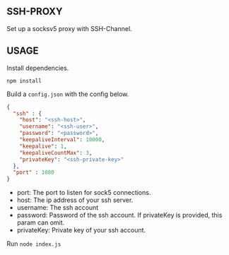 SSH-PROXY
--------------

Set up a socksv5 proxy with SSH-Channel.

## USAGE

Install dependencies.

```
npm install 
```

Build a `config.json` with the config below.

```JSON
{
  "ssh" : {
    "host": "<ssh-host>",
  	"username": "<ssh-user>",
    "password": "<password>",
  	"keepaliveInterval": 10000,
  	"keepalive": 1,
  	"keepaliveCountMax": 3,
  	"privateKey": "<ssh-private-key>"
  },
  "port" : 1080
}
```

* port: The port to listen for sock5 connections.
* host: The ip address of your ssh server.
* username: The ssh account
* password: Password of the ssh account. If privateKey is provided, this param can omit.
* privateKey: Private key of your ssh account.

Run `node index.js`
